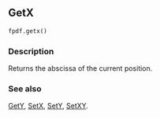 ## GetX ##

```python
fpdf.getx()
```
### Description ###

Returns the abscissa of the current position.


### See also ###

[GetY](GetY.md), [SetX](SetX.md), [SetY](SetY.md), [SetXY](SetXY.md).
